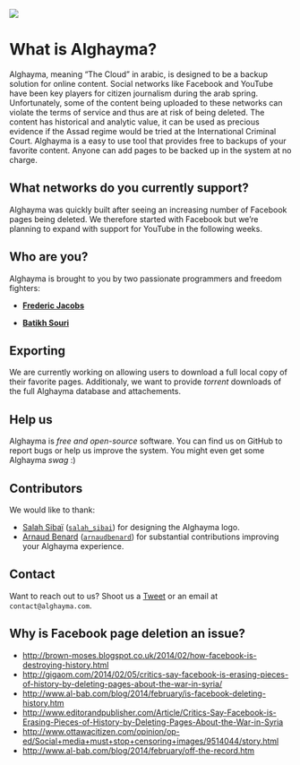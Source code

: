 ![](http://cl.ly/Tw4Z/Artboard%201@2x.png)

# What is Alghayma?

Alghayma, meaning “The Cloud” in arabic, is designed to be a backup solution for online content. Social networks like Facebook and YouTube have been key players for citizen journalism during the arab spring. Unfortunately, some of the content being uploaded to these networks can violate the terms of service and thus are at risk of being deleted. The content has historical and analytic value, it can be used as precious evidence if the Assad regime would be tried at the International Criminal Court. Alghayma is a easy to use tool that provides free to backups of your favorite content. Anyone can add pages to be backed up in the system at no charge. 

## What networks do you currently support?

Alghayma was quickly built after seeing an increasing number of Facebook pages being deleted. We therefore started with Facebook but we’re planning to expand with support for YouTube in the following weeks.

## Who are you? 

Alghayma is brought to you by two passionate programmers and freedom fighters:

- **[Frederic Jacobs](https://twitter.com/Fredericjacobs)**

- **[Batikh Souri](https://twitter.com/BatikhSouri)**

## Exporting

We are currently working on allowing users to download a full local copy of their favorite pages. Additionaly, we want to provide *torrent* downloads of the full Alghayma database and attachements. 

## Help us

Alghayma is *free and open-source* software. You can find us on GitHub to report bugs or help us improve the system. You might even get some Alghayma *swag* :)

## Contributors

We would like to thank:

- [Salah Sibaï](https://twitter.com/salah_sibai) ([`salah_sibai`](http://dribbble.com/salah_sibai)) for designing the Alghayma logo.
- [Arnaud Benard](https://twitter.com/arnaudbenard) ([`arnaudbenard`](https://github.com/arnaudbenard/)) for substantial contributions improving your Alghayma experience.

## Contact

Want to reach out to us? Shoot us a [Tweet](https://www.twitter.com/@Alghayma) or an email at `contact@alghayma.com`.

## Why is Facebook page deletion an issue?

- http://brown-moses.blogspot.co.uk/2014/02/how-facebook-is-destroying-history.html
- http://gigaom.com/2014/02/05/critics-say-facebook-is-erasing-pieces-of-history-by-deleting-pages-about-the-war-in-syria/
- http://www.al-bab.com/blog/2014/february/is-facebook-deleting-history.htm
- http://www.editorandpublisher.com/Article/Critics-Say-Facebook-is-Erasing-Pieces-of-History-by-Deleting-Pages-About-the-War-in-Syria
- http://www.ottawacitizen.com/opinion/op-ed/Social+media+must+stop+censoring+images/9514044/story.html
- http://www.al-bab.com/blog/2014/february/off-the-record.htm
